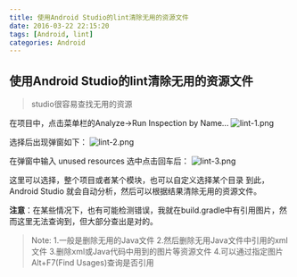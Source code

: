 ```yaml
---
title: 使用Android Studio的lint清除无用的资源文件
date: 2016-03-22 22:15:20
tags: [Android, lint]
categories: Android
---
```


## 使用Android Studio的lint清除无用的资源文件
<!-- more -->
> studio很容易查找无用的资源

在项目中，点击菜单栏的Analyze->Run Inspection by Name...
![lint-1.png](http://7xpj58.com1.z0.glb.clouddn.com/20160322-1.png)

选择后出现弹窗如下：
![lint-2.png](http://7xpj58.com1.z0.glb.clouddn.com/20160322-2.png)

在弹窗中输入 unused resources 选中点击回车后：
![lint-3.png](http://7xpj58.com1.z0.glb.clouddn.com/20160322-3.png)

这里可以选择，整个项目或者某个模块，也可以自定义选择某个目录
到此，Android Studio 就会自动分析，然后可以根据结果清除无用的资源文件。

**注意**：在某些情况下，也有可能检测错误，我就在build.gradle中有引用图片，然而这里无法查询到，但大部分查出是对的。


> Note:
> 1.一般是删除无用的Java文件
> 2.然后删除无用Java文件中引用的xml文件
> 3.删除xml或Java代码中用到的图片等资源文件
> 4.可以通过指定图片Alt+F7(Find Usages)查询是否引用




